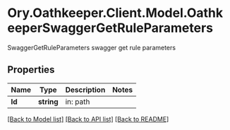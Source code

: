 # Ory.Oathkeeper.Client.Model.OathkeeperSwaggerGetRuleParameters
SwaggerGetRuleParameters swagger get rule parameters

## Properties

Name | Type | Description | Notes
------------ | ------------- | ------------- | -------------
**Id** | **string** | in: path | 

[[Back to Model list]](../README.md#documentation-for-models) [[Back to API list]](../README.md#documentation-for-api-endpoints) [[Back to README]](../README.md)

